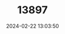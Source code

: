 ---
title: "13897"
category: "Moschus moschiferus"
draft: false
date: 2024-02-22 13:03:50
languages:
  Mongolian: ["Badgana Khuder"]
  French: ["Cerf Porte-musc", "Chevrotain Porte-musc", "Porte-musc"]
  Spanish; Castilian: ["Ciervo Almizclero"]
  English: ["Siberian Musk Deer"]
---